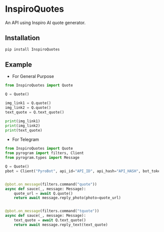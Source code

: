 # InspiroQuotes

An API using Inspiro AI quote generator.

## Installation

```Python
pip install InspiroQuotes
```

## Example

- For General Purpose

```Python
from InspiroQuotes import Quote

Q = Quote()

img_link1 = Q.quote()
img_link2 = Q.quote()
text_quote = Q.text_quote()

print(img_link1)
print(img_link2)
print(text_quote)

```

- For Telegram

```Python
from InspiroQuotes import Quote
from pyrogram import filters, Client
from pyrogram.types import Message

Q = Quote()
pbot = Client("PyroBot", api_id="API_ID", api_hash="API_HASH", bot_token="TOKEN")


@pbot.on_message(filters.command("quote"))
async def sauce(_, message: Message):
    quote_url = await Q.quote()
    return await message.reply_photo(photo=quote_url)


@pbot.on_message(filters.command("tquote"))
async def sauce(_, message: Message):
    text_quote = await Q.text_quote()
    return await message.reply_text(text_quote)

```
